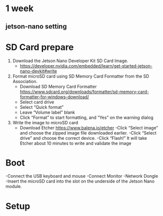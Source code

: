 1 week
======
jetson-nano setting
-------------------

# SD Card prepare
1. Download the Jetson Nano Developer Kit SD Card Image.
   - https://developer.nvidia.com/embedded/learn/get-started-jetson-nano-devkit#write
2. Format microSD card using SD Memory Card Formatter from the SD Association.
   - Download SD Memory Card Formatter
     https://www.sdcard.org/downloads/formatter/sd-memory-card-formatter-for-windows-download/
   - Select card drive
   - Select “Quick format”
   - Leave “Volume label” blank
   - Click “Format” to start formatting, and “Yes” on the warning dialog
3. Write the image to microSD card 
   - Download Etcher
     https://www.balena.io/etcher
   -Click “Select image” and choose the zipped image file downloaded earlier.
   -Click “Select drive” and choose the correct device.
   -Click “Flash!” It will take Etcher about 10 minutes to write and validate the image

# Boot 

-Connect the USB keyboard and mouse
-Connect Monitor
-Network Dongle
-Insert the microSD card into the slot on the underside of the Jetson Nano module.

# Setup
